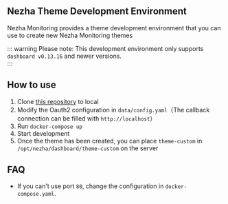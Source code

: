 ## Nezha Theme Development Environment

Nezha Monitoring provides a theme development environment that you can use to create new Nezha Monitoring themes

::: warning 
Please note: This development environment only supports `dashboard v0.13.16` and newer versions.  
:::
## How to use

1. Clone [this repository](https://github.com/nezhahq/skeleton-custom-theme) to local
2. Modify the Oauth2 configuration in `data/config.yaml`（The callback connection can be filled with `http://localhost`）
3. Run `docker-compose up`
4. Start development
5. Once the theme has been created, you can place `theme-custom` in `/opt/nezha/dashboard/theme-custom` on the server

## FAQ

- If you can't use port `80`, change the configuration in `docker-compose.yaml`.
